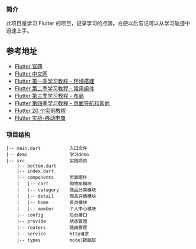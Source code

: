 ### 简介

此项目是学习 Flutter 的项目，记录学习的点滴，方便以后忘记可以从学习轨迹中迅速上手。

## 参考地址

- [Flutter 官网](https://flutter.dev/docs/get-started/install)
- [Flutter 中文网](https://flutterchina.club/get-started/install/)
- [Flutter 第一季学习教程 - 环境搭建](http://www.jspang.com/posts/2019/01/20/flutter-base.html)
- [Flutter 第二季学习教程 - 常用组件](http://www.jspang.com/posts/2019/01/21/flutter-base2.html)
- [Flutter 第三季学习教程 - 布局](http://www.jspang.com/posts/2019/01/28/flutter-base3.html)
- [Flutter 第四季学习教程 - 页面导航和其他](http://www.jspang.com/posts/2019/02/01/flutter-base4.html)
- [Flutter 20 个实例教程 ](http://www.jspang.com/posts/2019/02/22/flutterdemo.html)
- [Flutter 实战-移动电商 ](http://www.jspang.com/posts/2019/03/01/flutter-shop.html)

### 项目结构

```
|-- main.dart           入口文件
|-- demo                学习demo
|-- src                 实践项目
    |-- bottom.dart     
    |-- index.dart         
    |-- components      页面组件
    |   |-- cart        购物车模块   
    |   |-- category    商品分类模块   
    |   |-- detail      商品详情模块 
    |   |-- home        首页模块 
    |   |-- member      个人中心模块
    |-- config          后台接口
    |-- provide         状态管理
    |-- routers         路由管理
    |-- service         http请求
    |-- types           model数据层
```
